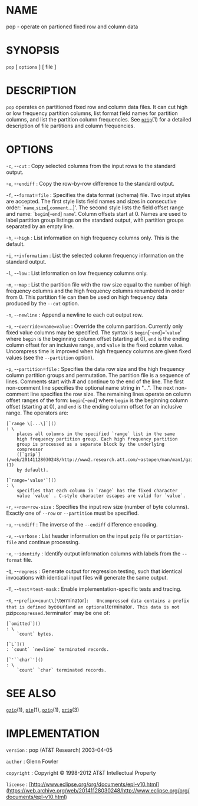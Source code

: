 # NAME

pop - operate on partioned fixed row and column data

# SYNOPSIS

`pop` \[ `options` \] \[ file \]

# DESCRIPTION

`pop` operates on partitioned fixed row and column data files. It can
cut high or low frequency partition columns, list format field names for
partition columns, and list the partition column frequencies. See
[`pzip`](/web/20141128030248/http://www2.research.att.com/~astopen/man/man1/pzip.html)(1)
for a detailed description of file partitions and column frequencies.

# OPTIONS

-`c`, --`cut`
:   Copy selected columns from the input rows to the standard output.

-`e`, --`endiff`
:   Copy the row-by-row difference to the standard output.

-`f`, --`format`=`file`
:   Specifies the data format (schema) file. Two input styles
    are accepted. The first style lists field names and sizes in
    consecutive order: \``name`,`size`\[,`comment`...\]'. The second
    style lists the field offset range and name: \``begin`\[-`end`\]
    `name`'. Column offsets start at 0. Names are used to label
    partition group listings on the standard output, with partition
    groups separated by an empty line.

-`h`, --`high`
:   List information on high frequency columns only. This is
    the default.

-`i`, --`information`
:   List the selected column frequency information on the
    standard output.

-`l`, --`low`
:   List information on low frequency columns only.

-`m`, --`map`
:   List the partition file with the row size equal to the number of
    high frequency columns and the high frequency columns renumbered in
    order from 0. This partition file can then be used on high frequency
    data produced by the `--cut` option.

-`n`, --`newline`
:   Append a newline to each cut output row.

-`o`, --`override`=`name=value`
:   Override the column partition. Currently only fixed value columns
    may be specified. The syntax is `begin`\[-`end`\]='`value`' where
    `begin` is the beginning column offset (starting at 0), `end` is the
    ending column offset for an inclusive range, and `value` is the
    fixed column value. Uncompress time is improved when high frequency
    columns are given fixed values (see the `--partition` option).

-`p`, --`partition`=`file`
:   Specifies the data row size and the high frequency column partition
    groups and permutation. The partition file is a sequence of lines.
    Comments start with \# and continue to the end of the line. The
    first non-comment line specifies the optional name string in "...".
    The next non-comment line specifies the row size. The remaining
    lines operate on column offset ranges of the form: `begin`\[-`end`\]
    where `begin` is the beginning column offset (starting at 0), and
    `end` is the ending column offset for an inclusive range. The
    operators are:

    [`range \[...\]`]()
    : \
        places all columns in the specified `range` list in the same
        high frequency partition group. Each high frequency partition
        group is processed as a separate block by the underlying
        compressor
        ([`gzip`](/web/20141128030248/http://www2.research.att.com/~astopen/man/man1/gzip.html)(1)
        by default).

    [`range='value'`]()
    : \
        specifies that each column in `range` has the fixed character
        value `value` . C-style character escapes are valid for `value`.

-`r`, --`row`=`row-size`
:   Specifies the input row size (number of byte columns). Exactly one
    of `--row` or `--partition` must be specified.

-`u`, --`undiff`
:   The inverse of the `--endiff` difference encoding.

-`v`, --`verbose`
:   List header information on the input `pzip` file or `partition-file`
    and continue processing.

-`x`, --`identify`
:   Identify output information columns with labels from the
    `--format` file.

-`Q`, --`regress`
:   Generate output for regression testing, such that identical
    invocations with identical input files will generate the
    same output.

-`T`, --`test`=`test-mask`
:   Enable implementation-specific tests and tracing.

-`X`, --`prefix`=`count\[\`terminator\]`
:   Uncompressed data contains a prefix that is defined by `count` and
    an optional `terminator`. This data is not `pzip` compressed.
    `terminator` may be one of:

    [`omitted`]()
    : \
        `count` bytes.

    [`L`]()
    : `count` `newline` terminated records.

    [`'``char`']()
    : \
        `count` `char` terminated records.

# SEE ALSO

[`gzip`](/web/20141128030248/http://www2.research.att.com/~astopen/man/man1/gzip.html)(1),
[`pin`](/web/20141128030248/http://www2.research.att.com/~astopen/man/man1/pin.html)(1),
[`pzip`](/web/20141128030248/http://www2.research.att.com/~astopen/man/man1/pzip.html)(1),
[`pzip`](/web/20141128030248/http://www2.research.att.com/~astopen/man/man3/pzip.html)(3)

# IMPLEMENTATION

`version`
:   pop (AT&T Research) 2003-04-05

`author`
:   Glenn Fowler

`copyright`
:   Copyright © 1998-2012 AT&T Intellectual Property

`license`
:   [http://www.eclipse.org/org/documents/epl-v10.html](https://web.archive.org/web/20141128030248/http://www.eclipse.org/org/documents/epl-v10.html)


